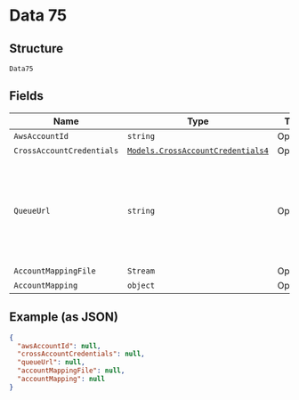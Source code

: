 
# Data 75

## Structure

`Data75`

## Fields

| Name | Type | Tags | Description |
|  --- | --- | --- | --- |
| `AwsAccountId` | `string` | Optional | - |
| `CrossAccountCredentials` | [`Models.CrossAccountCredentials4`](../../doc/models/cross-account-credentials-4.md) | Optional | - |
| `QueueUrl` | `string` | Optional | **Constraints**: *Pattern*: `^((http[s]?\|ftp):\/)?\/?([^:\/\s]+)((\/\w+)*\/)([\w\-\.]+[^#?\s]+)(.*)?(#[\w\-]+)?$` |
| `AccountMappingFile` | `Stream` | Optional | - |
| `AccountMapping` | `object` | Optional | - |

## Example (as JSON)

```json
{
  "awsAccountId": null,
  "crossAccountCredentials": null,
  "queueUrl": null,
  "accountMappingFile": null,
  "accountMapping": null
}
```

